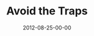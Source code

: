 ---
layout: message
category: message
series: "How to Love Your Job"
title: "Avoid the Traps"
date: 2012-08-25-00-00
message_id: 744
audio: "http://s3.amazonaws.com/crossroads-media/media/legacy/mp3/HTLYJ_02.mp3"
audio-duration: "36:50"
program: "http://s3.amazonaws.com/crossroads-media/media/legacy/documents/08_25-26_12Program.pdf"
description: "Brian Tome talks about troubleshooting what prevents us from loving our jobs."
video: "https://s3.amazonaws.com/crossroadsvideomessages/htlyj_02.mp4"
video-duration: "36:54"
video-image: "http://s3.amazonaws.com/crossroads-media/images/legacy/content/HTLYJ_02_still.jpg"
explicit: false
---